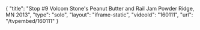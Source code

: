 {
    "title": "Stop #9 Volcom Stone's Peanut Butter and Rail Jam Powder Ridge, MN 2013",
    "type": "solo",
    "layout": "iframe-static",
    "videoId": "160111",
    "url": "\/tvpembed\/160111"
}